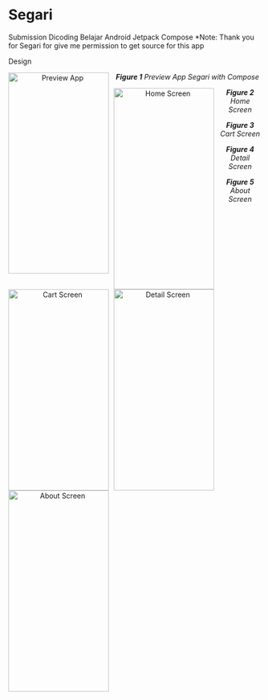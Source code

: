 # Segari
Submission Dicoding Belajar Android Jetpack Compose
*Note: Thank you for Segari for give me permission to get source for this app
<p>Design</p>

<p align="center"><img src="https://github.com/marwanhn/Segari/assets/66239132/ff158790-49f4-4f97-9c06-762495693e9f"
     alt="Preview App"
     style="float: left; margin-right: 10px;"
     width="200"
     height="400"/></p>
<p align="center"><i><b>Figure 1</b> Preview App Segari with Compose </i></p>

<p align="center"><img src="https://github.com/marwanhn/Segari/assets/66239132/0c95ab72-8c3d-4a17-82b6-3b7da5915b60"
     alt="Home Screen"
     style="float: left; margin-right: 10px;"
     width="200"
     height="400"/></p>
<p align="center"><i><b>Figure 2</b> Home Screen </i></p>

<p align="center"><img src="https://github.com/marwanhn/Segari/assets/66239132/45951aa9-0908-4f63-9ded-79f5a51ffd6d"
     alt="Cart Screen"
     style="float: left; margin-right: 10px;"
     width="200"
     height="400"/></p>
<p align="center"><i><b>Figure 3</b> Cart Screen </i></p>

<p align="center"><img src="https://github.com/marwanhn/Segari/assets/66239132/83760801-76c2-4b7b-a3b1-da9ed4534458"
     alt="Detail Screen"
     style="float: left; margin-right: 10px;"
     width="200"
     height="400"/></p>
<p align="center"><i><b>Figure 4</b> Detail Screen </i></p>

<p align="center"><img src="https://github.com/marwanhn/Segari/assets/66239132/3d11f28e-73a6-4440-8d03-cb01a7adfde0"
     alt="About Screen"
     style="float: left; margin-right: 10px;"
     width="200"
     height="400"/></p>
<p align="center"><i><b>Figure 5</b> About Screen </i></p>


